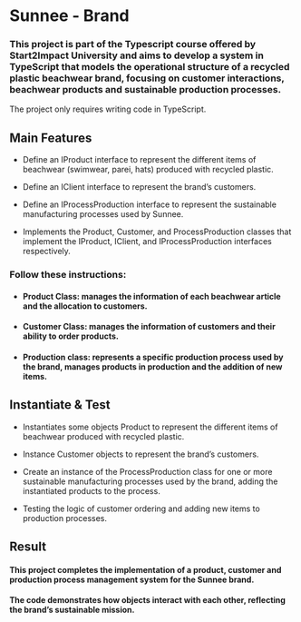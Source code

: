 # Sunnee - Brand

### This project is part of the Typescript course offered by Start2Impact University and aims to develop a system in TypeScript that models the operational structure of a recycled plastic beachwear brand, focusing on customer interactions, beachwear products and sustainable production processes.

The project only requires writing code in TypeScript.

## Main Features

- Define an IProduct interface to represent the different items of beachwear (swimwear, parei, hats) produced with recycled plastic.

- Define an IClient interface to represent the brand’s customers.

- Define an IProcessProduction interface to represent the sustainable manufacturing processes used by Sunnee.

- Implements the Product, Customer, and ProcessProduction classes that implement the IProduct, IClient, and IProcessProduction interfaces respectively.

### Follow these instructions:

- #### Product Class: manages the information of each beachwear article and the allocation to customers.

- #### Customer Class: manages the information of customers and their ability to order products.

- #### Production class: represents a specific production process used by the brand, manages products in production and the addition of new items.

## Instantiate & Test

- Instantiates some objects Product to represent the different items of beachwear produced with recycled plastic.

- Instance Customer objects to represent the brand’s customers.

- Create an instance of the ProcessProduction class for one or more sustainable manufacturing processes used by the brand, adding the instantiated products to the process.

- Testing the logic of customer ordering and adding new items to production processes.

## Result

#### This project completes the implementation of a product, customer and production process management system for the Sunnee brand.

#### The code demonstrates how objects interact with each other, reflecting the brand’s sustainable mission.
